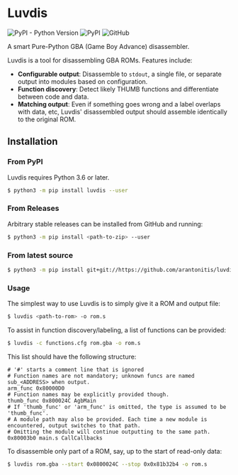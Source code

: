# Luvdis
![PyPI - Python Version](https://img.shields.io/pypi/pyversions/luvdis?style=for-the-badge)
![PyPI](https://img.shields.io/pypi/v/luvdis?style=for-the-badge)
![GitHub](https://img.shields.io/github/license/arantonitis/luvdis?style=for-the-badge)

A smart Pure-Python GBA (Game Boy Advance) disassembler.

Luvdis is a tool for disassembling GBA ROMs. Features include:
* **Configurable output**: Disassemble to `stdout`, a single file, or separate output into modules based on configuration.
* **Function discovery**: Detect likely THUMB functions and differentiate between code and data.
* **Matching output**: Even if something goes wrong and a label overlaps with data, etc, Luvdis' disassembled output should assemble identically to the original ROM.

## Installation

### From PyPI
Luvdis requires Python 3.6 or later.

```sh
$ python3 -m pip install luvdis --user
```

### From Releases
Arbitrary stable releases can be installed from GitHub and running:
```sh
$ python3 -m pip install <path-to-zip> --user
```

### From latest source
```sh
$ python3 -m pip install git+git://https://github.com/arantonitis/luvdis#egg=luvdis
```

### Usage
The simplest way to use Luvdis is to simply give it a ROM and output file:
```sh
$ luvdis <path-to-rom> -o rom.s
```

To assist in function discovery/labeling, a list of functions can be provided:
```sh
$ luvdis -c functions.cfg rom.gba -o rom.s
```

This list should have the following structure:
```
# '#' starts a comment line that is ignored
# Function names are not mandatory; unknown funcs are named sub_<ADDRESS> when output.
arm_func 0x80000D0
# Function names may be explicitly provided though.
thumb_func 0x800024C AgbMain
# If 'thumb_func' or 'arm_func' is omitted, the type is assumed to be 'thumb_func'.
# A module path may also be provided. Each time a new module is encountered, output switches to that path.
# Omitting the module will continue outputting to the same path.
0x80003b0 main.s CallCallbacks
```

To disassemble only part of a ROM, say, up to the start of read-only data:
```sh
$ luvdis rom.gba --start 0x0800024C --stop 0x0x81b32b4 -o rom.s
```
